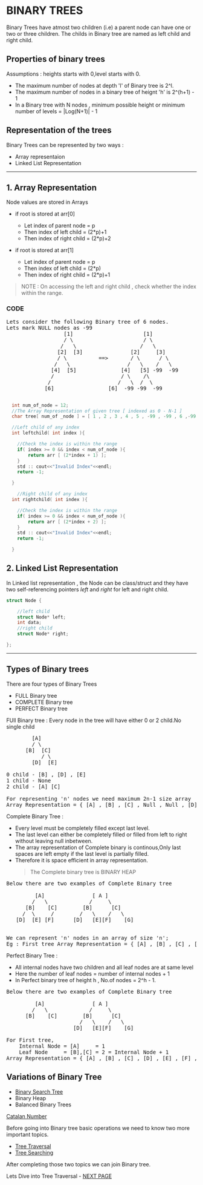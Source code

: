 # BINARY TREES

Binary Trees have atmost two children (i.e) a parent node can have one or two or three children.
The childs in Binary tree are named as left child and right child.

## Properties of binary trees

Assumptions : heights starts with 0,level starts with 0.

- The maximum number of nodes at depth 'l' of Binary tree is 2^l.
- The maximum number of nodes in a binary tree of heignt 'h' is 2^(h+1) - 1
- In a Binary tree with N nodes , minimum possible height or minimum number of levels = |Log(N+1)| - 1

## Representation of the trees

Binary Trees can be represented by two ways :

- Array representaion
- Linked List Representation

---

## 1. Array Representation

Node values are stored in Arrays

- if root is stored at arr[0]

  - Let index of parent node = p
  - Then index of left child = (2\*p)+1
  - Then index of right child = (2\*p)+2

- if root is stored at arr[1]
  - Let index of parent node = p
  - Then index of left child = (2\*p)
  - Then index of right child = (2\*p)+1

> NOTE : On accessing the left and right child , check whether the index within the range.

### CODE

<pre>
Lets consider the following Binary tree of 6 nodes.
Lets mark NULL nodes as -99
                  [1]                      [1]
                  / \                      / \
                 /   \                    /   \
                [2]  [3]               [2]     [3]
                / \          ==>       / \      / \
               /   \                  /   \    /   \
              [4]  [5]              [4]   [5] -99  -99
              /                     / \    /\
             /                     /   \  /  \
            [6]                 [6]  -99 -99  -99

</pre>

```cpp
  int num_of_node = 12;
  //The Array Representation of given tree [ indexed as 0 - N-1 ]
  char tree[ num_of _node ] = [ 1 , 2 , 3 , 4 , 5 , -99 , -99 , 6 ,-99 , -99 , -99 , -99]

  //Left child of any index
  int leftchild( int index ){

    //Check the index is within the range
    if( index >= 0 && index < num_of_node ){
        return arr [ (2*index + 1) ];
    }
    std :: cout<<"Invalid Index"<<endl;
    return -1;

  }

    //Right child of any index
  int rightchild( int index ){

    //Check the index is within the range
    if( index >= 0 && index < num_of_node ){
        return arr [ (2*index + 2) ];
    }
    std :: cout<<"Invalid Index"<<endl;
    return -1;

  }

```

## 2. Linked List Representation

In Linked list representation , the Node can be class/struct and they have two self-referencing pointers _left_ and _right_ for left and right child.

```cpp
struct Node {

    //left child
    struct Node* left;
    int data;
    //right child
    struct Node* right;

};
```

---

## Types of Binary trees

There are four types of Binary Trees

- FULL Binary tree
- COMPLETE Binary tree
- PERFECT Binary tree

FUll Binary tree :
Every node in the tree will have either 0 or 2 child.No single child

<pre>
        [A]
        / \
      [B]  [C]
           / \
        [D]  [E]

0 child - [B] , [D] , [E]
1 child - None
2 child - [A] [C]

For representing 'n' nodes we need maximum 2n-1 size array
Array Representation = { [A] , [B] , [C] , Null , Null , [D] , [E] , Null , Null , Null }
</pre>

Complete Binary Tree :

- Every level must be completely filled except last level.
- The last level can either be completely filled or filled from left to right without leaving null inbetween.
- The array representation of Complete binary is continous,Only last spaces are left empty if the last level is partially filled.
- Therefore it is space efficient in array representation.
  > The Complete binary tree is BINARY HEAP

<pre>
Below there are two examples of Complete Binary tree

         [A]               [ A ]
        /   \             /     \
      [B]    [C]        [B]      [C]
     /  \     /        /   \    /   \
   [D]  [E] [F]      [D]   [E][F]    [G]


We can represent 'n' nodes in an array of size 'n';
Eg : First tree Array Representation = { [A] , [B] , [C] , [D] , [E] , [F] }
</pre>

Perfect Binary Tree :

- All internal nodes have two children and all leaf nodes are at same level
- Here the number of leaf nodes = number of internal nodes + 1
- In Perfect binary tree of height h , No.of nodes = 2^h - 1.

<pre>
Below there are two examples of Complete Binary tree

         [A]               [ A ]
        /   \             /     \
      [B]    [C]        [B]      [C]
                       /   \    /   \
                     [D]   [E][F]    [G]

For First tree,
    Internal Node = [A]     = 1
    Leaf Node     = [B],[C] = 2 = Internal Node + 1
Array Representation = { [A] , [B] , [C] , [D] , [E] , [F] , Null }
</pre>

## Variations of Binary Tree

- [Binary Search Tree](../Binary%20Search%20Tree/README.md)
- Binary Heap
- Balanced Binary Trees

[Catalan Number](https://www.geeksforgeeks.org/enumeration-of-binary-trees/) 

Before going into Binary tree basic operations we need to know two more important topics.

- [Tree Traversal](../Tree%20traversal/README.md)
- [Tree Searching](../Tree%20Searching/README.md)

After completing those two topics we can join Binary tree.

Lets Dive into Tree Traversal - [NEXT PAGE](../Tree%20traversal/README.md)

